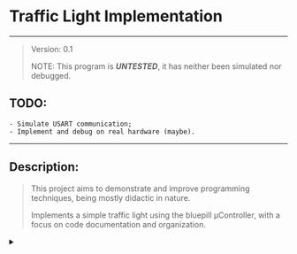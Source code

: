 # Traffic Light Implementation
___

> Version: 0.1
>
> NOTE: This program is ***UNTESTED***, it has neither been simulated nor
 debugged.
>

## TODO:
    - Simulate USART communication;
    - Implement and debug on real hardware (maybe).

___

## Description:
> This project aims to demonstrate and improve programming techniques,
> being mostly didactic in nature.
>
> Implements a simple traffic light using the bluepill μController,
> with a focus on code documentation and organization.
>

<details>
<summary></summary>
@dotfile graph.dot "State Machine"
</details>
